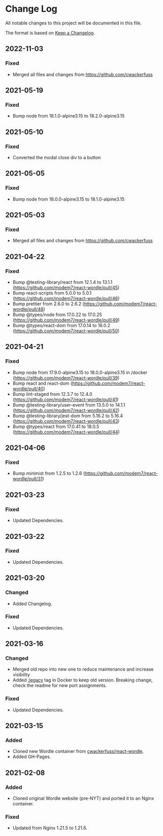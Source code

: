 
# Change Log
All notable changes to this project will be documented in this file.
 
The format is based on [Keep a Changelog](http://keepachangelog.com/).

## 2022-11-03

### Fixed
- Merged all files and changes from https://github.com/cwackerfuss

## 2021-05-19

### Fixed
- Bump node from 18.1.0-alpine3.15 to 18.2.0-alpine3.15

## 2021-05-10

### Fixed
- Converted the modal close div to a button 

## 2021-05-05

### Fixed
- Bump node from 18.0.0-alpine3.15 to 18.1.0-alpine3.15

## 2021-05-03

### Fixed
- Merged all files and changes from https://github.com/cwackerfuss

## 2021-04-22

### Fixed
- Bump @testing-library/react from 12.1.4 to 13.1.1 (https://github.com/modem7/react-wordle/pull/45)
- Bump react-scripts from 5.0.0 to 5.0.1 (https://github.com/modem7/react-wordle/pull/46)
- Bump prettier from 2.6.0 to 2.6.2 (https://github.com/modem7/react-wordle/pull/48)
- Bump @types/node from 17.0.22 to 17.0.25 (https://github.com/modem7/react-wordle/pull/49)
- Bump @types/react-dom from 17.0.14 to 18.0.2 (https://github.com/modem7/react-wordle/pull/50)

## 2021-04-21

### Fixed
- Bump node from 17.9.0-alpine3.15 to 18.0.0-alpine3.15 in /docker (https://github.com/modem7/react-wordle/pull/39)
- Bump react and react-dom (https://github.com/modem7/react-wordle/pull/40)
- Bump lint-staged from 12.3.7 to 12.4.0 (https://github.com/modem7/react-wordle/pull/41)
- Bump @testing-library/user-event from 13.5.0 to 14.1.1 (https://github.com/modem7/react-wordle/pull/42)
- Bump @testing-library/jest-dom from 5.16.2 to 5.16.4 (https://github.com/modem7/react-wordle/pull/43)
- Bump @types/react from 17.0.41 to 18.0.5 (https://github.com/modem7/react-wordle/pull/44)

## 2021-04-06

### Fixed
- Bump minimist from 1.2.5 to 1.2.6 (https://github.com/modem7/react-wordle/pull/31)

## 2021-03-23

### Fixed
- Updated Dependencies.

## 2021-03-22

### Fixed
- Updated Dependencies.

## 2021-03-20

### Changed
- Added Changelog.

### Fixed
- Updated Dependencies.

## 2021-03-16

### Changed
- Merged old repo into new one to reduce maintenance and increase visibility
- Added [:legacy](https://hub.docker.com/layers/modem7/wordle/legacy/images/sha256-a438e949fac97d769d747aaf0a819fe467fc20f425a46a3561a8679752bb023f?context=explore) tag in Docker to keep old version. Breaking change, check the readme for new port assignments. 

### Fixed
- Updated Dependencies.

## 2021-03-15

### Added
- Cloned new Wordle container from [cwackerfuss/react-wordle](https://github.com/cwackerfuss/react-wordle).
- Added GH-Pages.
  
## 2021-02-08
 
### Added
- Cloned original Wordle website (pre-NYT) and ported it to an Nginx container.
  
### Fixed
- Updated from Nginx 1.21.5 to 1.21.6.
